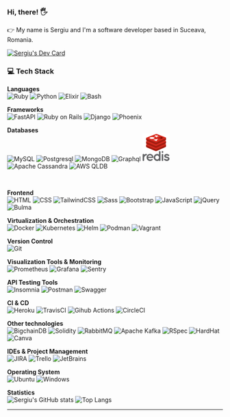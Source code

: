 ### Hi, there! 🖐️

👉 My name is Sergiu and I'm a software developer based in Suceava, Romania.<br>

<a style="align: center;" href="https://app.daily.dev/sergiulupaiescu"><img src="https://api.daily.dev/devcards/v2/VjhcIgjSA19OnYaVnmpeP.png?type=default&r=sj5" width="356" alt="Sergiu's Dev Card"/></a>

### 💻 Tech Stack
<b>Languages</b><br>
<img src="https://cdn.jsdelivr.net/gh/devicons/devicon/icons/ruby/ruby-original-wordmark.svg" title="Ruby" style="height: 4rem; background-color:white"/>
<img src="https://cdn.jsdelivr.net/gh/devicons/devicon/icons/python/python-original.svg" title="Python" style="height: 4rem"/>
<img src="https://github.com/user-attachments/assets/86148b96-87dd-4c2d-bcad-f094985cc6eb" title="Elixir" alt="Elixir" style="height: 4rem"/>
<img src="https://cdn.jsdelivr.net/gh/devicons/devicon@latest/icons/bash/bash-plain.svg" title="Bash" alt="Bash" style="height: 4rem;"/>
<br>

<b>Frameworks</b><br>
<img src="https://cdn.jsdelivr.net/gh/devicons/devicon/icons/fastapi/fastapi-original.svg" title="FastAPI" style="height: 4rem"/>
<img src="https://upload.wikimedia.org/wikipedia/commons/6/62/Ruby_On_Rails_Logo.svg" title="Ruby on Rails" style="height: 4rem"/>
<img src="https://cdn.worldvectorlogo.com/logos/django.svg" title="Django" style="height: 4rem; background-color:white"/>
<img src="https://github.com/user-attachments/assets/56285d33-9d30-4c50-addb-7f66c7d0791f" title="Phoenix" alt="Phoenix" style="height: 4rem;"/>
<br>

<b>Databases</b><br>
<img src="https://cdn.jsdelivr.net/gh/devicons/devicon/icons/mysql/mysql-original-wordmark.svg" title="MySQL" style="height: 4rem"/>
<img src="https://cdn.jsdelivr.net/gh/devicons/devicon/icons/postgresql/postgresql-original-wordmark.svg" title="Postgresql" style="height: 4rem"/>
<img src="https://cdn.jsdelivr.net/gh/devicons/devicon/icons/mongodb/mongodb-original-wordmark.svg" title="MongoDB" style="height: 4rem; background-color:white"/>
<img src="https://www.vectorlogo.zone/logos/graphql/graphql-icon.svg" title="Graphql" style="height: 4rem; background-color:white"/>
<img src="https://raw.githubusercontent.com/devicons/devicon/master/icons/redis/redis-original-wordmark.svg" title="Redis" style="height: 4rem; background-color:white"/>
<img src="https://github.com/user-attachments/assets/a344f589-9016-4d28-a471-77cc8f75e763" title="Apache Cassandra" alt="Apache Cassandra" style="height: 4rem;"/>
<img src="https://github.com/user-attachments/assets/519ff5c2-780e-4e9d-9832-a2e0d84e3b78" title="AWS QLDB" alt="AWS QLDB" style="height: 4rem;"/>

<br>

<b>Frontend</b><br>
<img src="https://cdn.jsdelivr.net/gh/devicons/devicon/icons/html5/html5-original-wordmark.svg" title="HTML" style="height: 4rem"/>
<img src="https://github.com/user-attachments/assets/7aa365f1-f144-4dfc-b33f-3cefe8cb4c78" title="CSS" alt="CSS" style="height: 4rem;"/>
<img src="https://github.com/user-attachments/assets/2ed35523-792b-4301-b251-8c15bb560558" title="TailwindCSS" alt="TailwindCSS" style="height: 4rem;"/>
<img src="https://github.com/user-attachments/assets/ddd2e7cf-038b-474e-b247-a61ecc593d05" title="Sass" alt="Sass" style="height: 4rem;"/>
<img src="https://github.com/user-attachments/assets/311d4191-b076-4c45-a193-9cc3cac40d4f" title="Bootstrap" alt="Bootstrap" style="height: 4rem;"/>
<img src="https://github.com/user-attachments/assets/0a8e8d01-50ae-4bf2-9a17-e17ef94e3d86" title="JavaScript" alt="JavaScript" style="height: 4rem;"/>
<img src="https://github.com/user-attachments/assets/de5b1aa5-f073-4bcf-90df-0b8b56d7be30" title="jQuery" alt="jQuery" style="height: 4rem;"/>
<img src="https://raw.githubusercontent.com/gilbarbara/logos/804dc257b59e144eaca5bc6ffd16949752c6f789/logos/bulma.svg" title="Bulma" style="height: 4rem; background-color:white"/>
<br>

<b>Virtualization & Orchestration</b><br>
<img src="https://cdn.jsdelivr.net/gh/devicons/devicon/icons/docker/docker-original-wordmark.svg" title="Docker" style="height: 4rem"/>
<img src="https://github.com/user-attachments/assets/d39b721d-0893-436b-b866-d48d056d2b0b" title="Kubernetes" alt="Kubernetes" style="height: 4rem;"/>
<img src="https://github.com/user-attachments/assets/782ff299-f3ae-4df7-85fb-87be4d745e87" title="Helm" alt="Helm" style="height: 4rem;"/>
<img src="https://github.com/user-attachments/assets/18d15042-991f-419e-b13a-5a1432464b10" title="Podman" alt="Podman" style="height: 4rem;"/>
<img src="https://github.com/user-attachments/assets/a8367fa3-4d59-42c1-b3c6-384389a33c75" title="Vagrant" alt="Vagrant" style="height: 4rem;"/>

<b>Version Control</b><br>
<img src="https://cdn.jsdelivr.net/gh/devicons/devicon/icons/git/git-plain.svg" title="Git" style="height: 4rem"/>

<b>Visualization Tools & Monitoring</b><br>
<img src="https://github.com/user-attachments/assets/d26dd299-3d4a-416c-abca-72eb206ba12d" title="Prometheus" alt="Prometheus" style="height: 4rem;"/>
<img src="https://github.com/user-attachments/assets/2f0077e0-e5f6-4d80-b5b7-e9d40a5a4f76" title="Grafana" alt="Grafana" style="height: 4rem;"/>
<img src="https://cdn.jsdelivr.net/gh/devicons/devicon@latest/icons/sentry/sentry-original.svg" title="Sentry" alt="Sentry" style="height: 4rem;" /> 

<b>API Testing Tools</b><br>
<img src="https://github.com/user-attachments/assets/11d9fec4-9f78-4564-a22e-2edb4c9ca09b" title="Insomnia" alt="Insomnia" style="height: 4rem;"/>
<img src="https://www.vectorlogo.zone/logos/getpostman/getpostman-icon.svg" title="Postman" alt="Postman" style="height: 4rem; background-color:white"/>
<img src="https://github.com/user-attachments/assets/1884c838-19ab-455d-b834-bb690f3deb43" title="Swagger" alt="Swagger" style="height: 4rem;"/>

<b>CI & CD</b><br>
<img src="https://github.com/user-attachments/assets/71dea4c0-8d92-4158-85af-d94383875d9a" title="Heroku" alt="Heroku" style="height: 4rem;"/>
<img src="https://www.vectorlogo.zone/logos/travis-ci/travis-ci-icon.svg" title="TravisCI" style="height: 4rem; background-color:white"/>
<img src="https://github.com/user-attachments/assets/71cfcb79-77b3-4631-95c2-d0cd48a658ca" title="Gihub Actions" style="height: 4rem; background-color:white"/>
<img src="https://github.com/user-attachments/assets/d2950f5b-55bb-4ec9-b212-53928303aa90" title="CircleCI" style="height: 4rem; background-color:white"/>

<b>Other technologies</b><br>
<img src="https://cdn.icon-icons.com/icons2/2699/PNG/512/bigchaindb_logo_icon_167810.png" title="BigchainDB" style="height: 4rem; background-color:white"/>
<img src="https://cdn.icon-icons.com/icons2/2107/PNG/128/file_type_solidity_icon_130156.png" title="Solidity" style="height: 4rem; background-color:white"/>
<img src="https://cdn.jsdelivr.net/gh/devicons/devicon@latest/icons/rabbitmq/rabbitmq-original.svg" title="RabbitMQ" alt="RabbitMQ" style="height: 4rem;" />
<img src="https://github.com/user-attachments/assets/2e4e5640-28f4-402e-a9cf-442a7a9ac920" title="Apache Kafka" alt="Apache Kafka" style="height: 4rem;" />
<img src="https://github.com/user-attachments/assets/123a0f97-cc49-4812-a78f-76497a2f0642" title="RSpec" alt="RSpec" style="height: 4rem;"/>
<img src="https://github.com/user-attachments/assets/693a64a8-68c8-4d95-8aea-cb1bf6bd4567" title="HardHat" alt="HardHat" style="height: 4rem;"/>
<img src="https://github.com/user-attachments/assets/098e88e4-7f72-434a-9834-e657dc1c74d7" title="Canva" alt="Canva" style="height: 4rem;"/>

<b>IDEs & Project Management</b><br>
<img src="https://github.com/user-attachments/assets/4eb7332e-0427-4b42-922d-13164367ed8d" title="Jira" alt="JIRA" style="height: 4rem;"/>
<img src="https://github.com/user-attachments/assets/cc11e9b0-908b-435e-b08f-fdf06d7c195b" title="Trello" alt="Trello" style="height: 4rem;"/>
<img src="https://github.com/user-attachments/assets/3eda17ec-969c-4743-930b-03c80346b899" title="JetBrains" alt="JetBrains" style="height: 4rem;"/>

<b>Operating System</b><br>
<img src="https://github.com/user-attachments/assets/e3006087-58a3-4a99-bd32-c3254ccd0b07" title="Ubuntu" alt="Ubuntu" style="height: 4rem; background-color:white"/>
<img src="https://github.com/user-attachments/assets/70b01da1-1226-4d77-82ea-471e0f851e76" title="Windows" alt="Windows" style="height: 4rem; background-color:white"/>

</p>

<b>Statistics</b><br>
![Sergiu's GitHub stats](https://github-readme-stats.vercel.app/api?username=SergiuLupaiescu&show_icons=true&show=reviews,discussions_started,discussions_answered,prs_merged,prs_merged_percentage)
![Top Langs](https://github-readme-stats.vercel.app/api/top-langs/?username=SergiuLupaiescu&langs_count=20&layout=compact&card_width=320&count_private=true)

------
